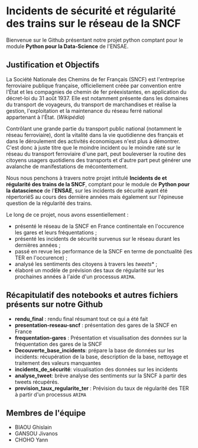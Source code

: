 # Incidents de sécurité et régularité des trains sur le réseau de la SNCF

Bienvenue sur le Github présentant notre projet python comptant pour le module **Python pour la Data-Science** de l'ENSAE.

## Justification et Objectifs

La Société Nationale des Chemins de fer Français (SNCF) est l'entreprise ferroviaire publique française, officiellement créée par convention entre l'État et les compagnies de chemin de fer préexistantes, en application du décret-loi du 31 août 1937. Elle est notamment présente dans les domaines du transport de voyageurs, du transport de marchandises et réalise la gestion, l'exploitation et la maintenance du réseau ferré national appartenant à l'État. (*Wikipédia*)

Contrôlant une grande partie du transport public national (notamment le réseau ferroviaire), dont la vitalité dans la vie quotidienne des français et dans le déroulement des activités économiques n'est plus à démontrer. C'est donc à juste titre que le moindre incident ou le moindre raté sur le réseau du transport ferroviaire d'une part, peut bouleverser la routine des citoyens usagers quotidiens des transports et d'autre part peut générer une avalanche de manifestations de mécontentement.

Nous nous penchons à travers notre projet intitulé **Incidents de et régularité des trains de la SNCF**, comptant pour le module de **Python pour la datascience** de l'**ENSAE**, sur les incidents de sécurité ayant été répertoriéS au cours des dernière années mais également sur l'épineuse question de la régularité des trains.

Le long de ce projet, nous avons essentiellement : 
+ présenté le réseau de la SNCF en France continentale en l'occurence les gares et leurs fréquentations ;
+ présenté les incidents de sécurité survenus sur le réseau durant les dernières années ;
+ passé en revue les performance de la SNCF en terme de ponctualité (les TER en l'occurence) ;
+ analysé les sentiments des citoyens à travers les *tweets** ;
+ élaboré un modèle de prévision des taux de régularité sur les prochaines années à l'aide d'un processus `ARIMA`.


## Récapitulatif des notebooks et autres fichiers présents sur notre Github
+ **rendu_final** : rendu final résumant  tout ce qui a été fait
+ **presentation-reseau-sncf** : présentation des gares de la SNCF en France
+ **frequentation-gares** : Présentation et visualisation des données sur la fréquentation des gares de la SNCF 
+ **Decouverte_base_incidents**: prépare la base de données sur les incidents: récupération de la base, description de la base, nettoyage et traitement des valeurs manquantes
+ **incidents_de_sécurité**: visualisation des données sur les incidents 
+ **analyse_tweet**: brève analyse des sentiments sur la SNCF à partir des tweets récupérés.
+ **prevision_taux_regularite_ter** : Prévision du taux de régularité des TER à partir d'un processus `ARIMA`

## Membres de l'équipe
+ BIAOU Ghislain 
+ GANSOU Jivanos
+ CHOHO Yann 
